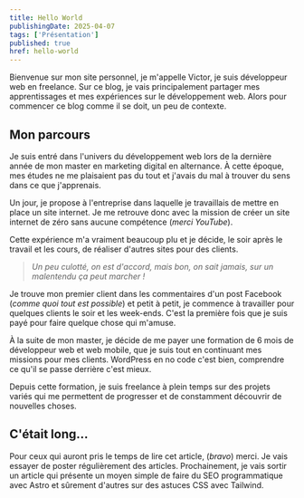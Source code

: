 ```yaml
---
title: Hello World
publishingDate: 2025-04-07
tags: ['Présentation']
published: true
href: hello-world
---
```


Bienvenue sur mon site personnel, je m'appelle Victor, je suis développeur web en freelance. Sur ce blog, je vais principalement partager mes apprentissages et mes expériences sur le développement web. Alors pour commencer ce blog comme il se doit, un peu de contexte.

## Mon parcours

Je suis entré dans l'univers du développement web lors de la dernière année de mon master en marketing digital en alternance. À cette époque, mes études ne me plaisaient pas du tout et j'avais du mal à trouver du sens dans ce que j'apprenais.

Un jour, je propose à l'entreprise dans laquelle je travaillais de mettre en place un site internet. Je me retrouve donc avec la mission de créer un site internet de zéro sans aucune compétence (*merci YouTube*).

Cette expérience m'a vraiment beaucoup plu et je décide, le soir après le travail et les cours, de réaliser d'autres sites pour des clients.

>*Un peu culotté, on est d'accord, mais bon, on sait jamais, sur un malentendu ça peut marcher !*

Je trouve mon premier client dans les commentaires d'un post Facebook (*comme quoi tout est possible*) et petit à petit, je commence à travailler pour quelques clients le soir et les week-ends. C'est la première fois que je suis payé pour faire quelque chose qui m'amuse.

À la suite de mon master, je décide de me payer une formation de 6 mois de développeur web et web mobile, que je suis tout en continuant mes missions pour mes clients. WordPress en no code c'est bien, comprendre ce qu'il se passe derrière c'est mieux.

Depuis cette formation, je suis freelance à plein temps sur des projets variés qui me permettent de progresser et de constamment découvrir de nouvelles choses.

## C'était long...

Pour ceux qui auront pris le temps de lire cet article, (*bravo*) merci. Je vais essayer de poster régulièrement des articles. Prochainement, je vais sortir un article qui présente un moyen simple de faire du SEO programmatique avec Astro et sûrement d'autres sur des astuces CSS avec Tailwind.
